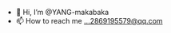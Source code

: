 - 👋 Hi, I’m @YANG-makabaka
- 📫 How to reach me ...2869195579@qq.com
<!---
YANG-makabaka/YANG-makabaka is a ✨ special ✨ repository because its `README.md` (this file) appears on your GitHub profile.
You can click the Preview link to take a look at your changes.
--->
